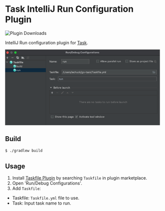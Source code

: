 # Task IntelliJ Run Configuration Plugin

![Plugin Downloads](https://img.shields.io/jetbrains/plugin/d/17058-scala.svg)

IntelliJ Run configuration plugin for [Task](https://taskfile.dev/).

![](docs/screenshot.png)

## Build

```bash
$ ./gradlew build
```

## Usage

1. Install [Taskfile Plugin](https://plugins.jetbrains.com/plugin/17058-taskfile) by searching `Taskfile` in plugin marketplace.
2. Open 'Run/Debug Configurations'.
3. Add `Taskfile`:
  * Taskfile: `Taskfile.yml` file to use. 
  * Task: Input task name to run.
